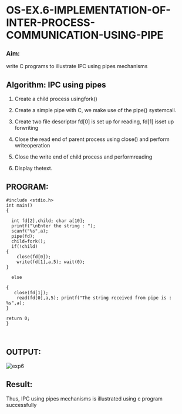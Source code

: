 # OS-EX.6-IMPLEMENTATION-OF-INTER-PROCESS-COMMUNICATION-USING-PIPE

### Aim: 

write C programs to illustrate IPC using pipes mechanisms

## Algorithm:  IPC using pipes

1. Create a child process usingfork()

2. Create a simple pipe with C, we make use of the pipe() systemcall.

3. Create two file descriptor fd[0] is set up for reading, fd[1] isset up forwriting

4. Close the read end of parent process using close() and perform writeoperation


5. Close the write end of child process and performreading

6. Display thetext.

##  PROGRAM:
```
#include <stdio.h>
int main()
{

  int fd[2],child; char a[10];
  printf("\nEnter the string : ");
  scanf("%s",a);
  pipe(fd);
  child=fork();
  if(!child)
{
    close(fd[0]);
    write(fd[1],a,5); wait(0);
}

  else

{
   close(fd[1]);
    read(fd[0],a,5); printf("The string received from pipe is : %s",a);
}

return 0;
}



```
##  OUTPUT:


![exp6](https://github.com/RISHIKEERTHI14605/OS-EX.6-IMPLEMENTATION-OF-INTER-PROCESS-COMMUNICATION-USING-PIPE/assets/147148903/6a3eaa41-9773-460a-9255-7f23a988d977)






##  Result: 

Thus, IPC using pipes mechanisms is illustrated using c program successfully
